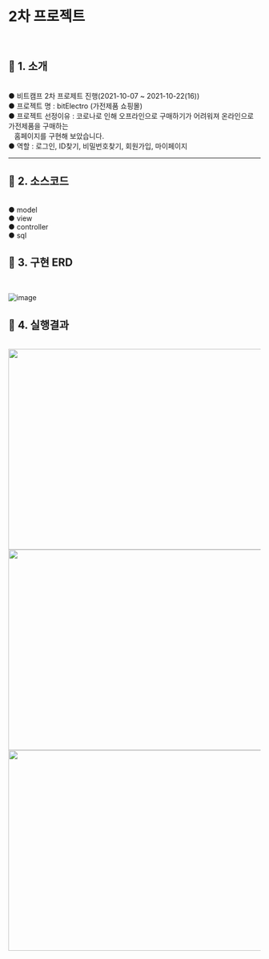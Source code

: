 <h1>2차 프로젝트</h1>
<br>

 <h2>📌&nbsp;1. 소개</h2><br>
  ● 비트캠프 2차 프로제트 진행(2021-10-07 ~ 2021-10-22(16))<br>
  ● 프로젝트 명 : bitElectro (가전제품 쇼핑몰)<br>
  ● 프로젝트 선정이유 : 코로나로 인해 오프라인으로 구매하기가 어려워져 온라인으로 가전제품을 구매하는<br>
    &nbsp;&nbsp;&nbsp;홈페이지를 구현해 보았습니다.<br>
  ● 역할 : 로그인, ID찾기, 비밀번호찾기, 회원가입, 마이페이지 <br>
  
<hr>

<h2>📌&nbsp;2. 소스코드</h2><br> 
● model <br>
● view <br>
● controller <br>
● sql <br>

<h2>📌&nbsp;3. 구현 ERD</h2><br> 

![image](https://user-images.githubusercontent.com/89522900/146040888-80545d80-5079-4f7c-91f9-84bf85da766b.png)

<h2>📌&nbsp;4. 실행결과</h2><br> 
<div style="background-color:gray width=100%">
<img width="600px" height="400px" src="https://user-images.githubusercontent.com/89522900/146048581-513873b1-7341-4978-a1ee-31cc7d80d6a3.gif">
<img width="600px" height="400px" src="https://user-images.githubusercontent.com/89522900/146042849-3d232926-c558-4883-ac21-5116b38d1f40.gif">
<img width="600px" height="400px" src="https://user-images.githubusercontent.com/89522900/146043348-4267bfd5-033d-48f7-b01b-07a66127ae6b.gif">
</div>

